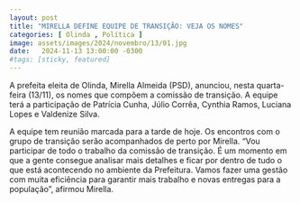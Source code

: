 ```yaml
---
layout: post
title: "MIRELLA DEFINE EQUIPE DE TRANSIÇÃO: VEJA OS NOMES"
categories: [ Olinda , Política ]
image: assets/images/2024/novembro/13/01.jpg
date:   2024-11-13 13:00:00 -0300
#tags: [sticky, featured]
---
```

A prefeita eleita de Olinda, Mirella Almeida (PSD), anunciou, nesta quarta-feira (13/11), os nomes que compõem a comissão de transição. A equipe terá a participação de Patrícia Cunha, Júlio Corrêa, Cynthia Ramos, Luciana Lopes e Valdenize Silva.

A equipe tem reunião marcada para a tarde de hoje. Os encontros com o grupo de transição serão acompanhados de perto por Mirella. “Vou participar de todo o trabalho da comissão de transição. É um momento em que a gente consegue analisar mais detalhes e ficar por dentro de tudo o que está acontecendo no ambiente da Prefeitura. Vamos fazer uma gestão com muita eficiência para garantir mais trabalho e novas entregas para a população”, afirmou Mirella.